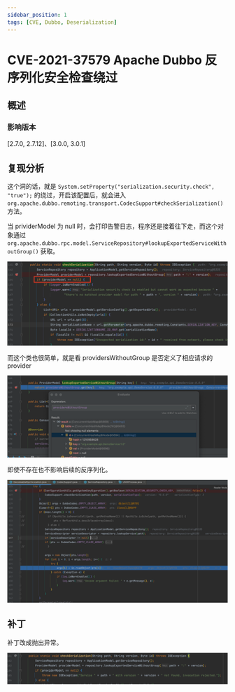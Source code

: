 ```yaml
---
sidebar_position: 1
tags: [CVE, Dubbo, Deserialization]
---
```


# CVE-2021-37579 Apache Dubbo 反序列化安全检查绕过

## 概述

### 影响版本

[2.7.0, 2.7.12]、[3.0.0, 3.0.1]

## 复现分析

这个洞的话，就是 `System.setProperty("serialization.security.check", "true");` 的绕过，开启该配置后，就会进入 `org.apache.dubbo.remoting.transport.CodecSupport#checkSerialization()` 方法。

当 prividerModel 为 null 时，会打印告警日志，程序还是接着往下走，而这个对象通过 `org.apache.dubbo.rpc.model.ServiceRepository#lookupExportedServiceWithoutGroup()` 获取。

![image-20240205172837257](attachments/image-20240205172837257.png)

而这个类也很简单，就是看 providersWithoutGroup 是否定义了相应请求的 provider

![image-20240205173013934](attachments/image-20240205173013934.png)

即使不存在也不影响后续的反序列化。

![image-20240205173200540](attachments/image-20240205173200540.png)

## 补丁

补丁改成抛出异常。

![image-20240205173458691](attachments/image-20240205173458691.png)

